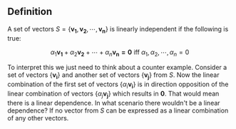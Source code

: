 
## Definition 

A set of vectors $S=\{ \mathbf{v_{1}}, \mathbf{v_{2}},\cdots, \mathbf{v_{n}}\}$  is linearly independent if the following is true:

$$
\alpha_{1}\mathbf{v_{1}}+\alpha_{2}\mathbf{v_{2}}+\cdots+\alpha_{n}\mathbf{v_{n}=0 }~\text{iff}~ \alpha_{1}, \alpha_{2}, \cdots,\alpha_{n}=0
$$

To interpret this we just need to think about a counter example. Consider a set of vectors $\{\mathbf{v_{i}}\}$ and another set of vectors $\{\mathbf{v_{j}}\}$ from $S$. Now the linear combination of the first set of vectors $\{ \alpha_{i} \mathbf{v_{i}} \}$ is in direction opposition of the linear combination of vectors $\{ \alpha_{j} \mathbf{v_{j}}\}$ which results in $\mathbf{0}$. That would mean there is a linear dependence. In what scenario there wouldn't be a linear dependence? 
If no vector from $S$ can be expressed as a linear combination of any other vectors.





